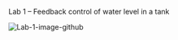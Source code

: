 Lab 1 – Feedback control of water level in a tank 

![Lab-1-image-github](http://reactorlab.net/wp-content/uploads/2018/05/waterlevel.png) 
